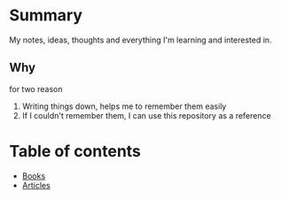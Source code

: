 # Summary

My notes, ideas, thoughts and everything I'm learning and interested in.


## Why
for two reason

1. Writing things down, helps me to remember them easily
1. If I couldn't remember them, I can use this repository as a reference


# Table of contents

* [Books](books/index.md)
* [Articles](articles.md)


